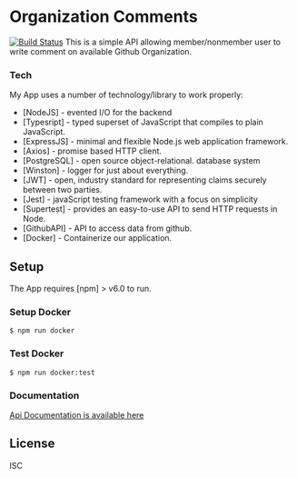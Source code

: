 ﻿# Organization Comments

[![Build Status](https://travis-ci.com/lmnzr/organization-comment.svg?branch=master)](https://travis-ci.com/lmnzr/organization-comment)
This is a simple API allowing member/nonmember user to write comment on available Github Organization.

### Tech

My App uses a number of technology/library to work properly:

- [NodeJS] - evented I/O for the backend
- [Typesript] - typed superset of JavaScript that compiles to plain JavaScript.
- [ExpressJS] - minimal and flexible Node.js web application framework.
- [Axios] - promise based HTTP client.
- [PostgreSQL] - open source object-relational. database system
- [Winston] - logger for just about everything.
- [JWT] - open, industry standard for representing claims securely between two parties.
- [Jest] - javaScript testing framework with a focus on simplicity
- [Supertest] - provides an easy-to-use API to send HTTP requests in Node.
- [GithubAPI] - API to access data from github.
- [Docker] - Containerize our application.

## Setup

The App requires [npm] > v6.0 to run.

### Setup Docker

```
$ npm run docker
```

### Test Docker

```
$ npm run docker:test
```

### Documentation

[Api Documentation is available here](https://organizationcomment.docs.apiary.io/#)

## License

ISC
